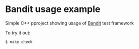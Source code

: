 # Bandit usage example

Simple C++ pproject showing usage of [Bandit](https://github.com/joakimkarlsson/bandit) test framework

To try it out:

~~~sh
$ make check
~~~
